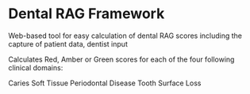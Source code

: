 # Dental RAG Framework

Web-based tool for easy calculation of dental RAG scores including the capture of patient data, dentist input

Calculates Red, Amber or Green scores for each of the four following clinical domains:

Caries
Soft Tissue
Periodontal Disease
Tooth Surface Loss